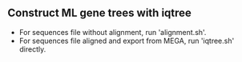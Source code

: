 ## Construct ML gene trees with iqtree
- For sequences file without alignment, run 'alignment.sh'.
- For sequences file aligned and export from MEGA, run 'iqtree.sh' directly.
